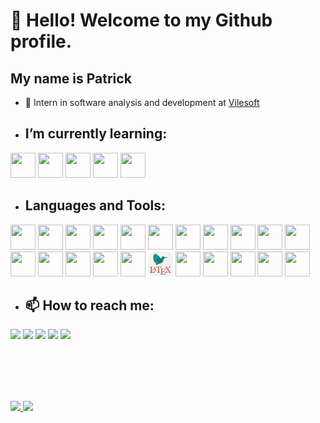 # 👋 Hello! Welcome to my Github profile.
## My name is Patrick


- 🔭 Intern in software analysis and development at [Vilesoft](https://vilesoft.com.br/)
##
- ## I’m currently learning:

<div class"allign-left">
<img src="https://cdn.jsdelivr.net/gh/devicons/devicon/icons/html5/html5-original.svg" width="40" height="40" />
<img src="https://cdn.jsdelivr.net/gh/devicons/devicon/icons/css3/css3-original.svg" width="40" height="40" />     
<img src="https://cdn.jsdelivr.net/gh/devicons/devicon/icons/javascript/javascript-original.svg" width="40" height="40" /> 
<img src="https://cdn.jsdelivr.net/gh/devicons/devicon/icons/typescript/typescript-original.svg"  width="40" height="40" />
<img src="https://cdn.jsdelivr.net/gh/devicons/devicon/icons/nodejs/nodejs-plain.svg"  width="40" height="40"/>

        

 
 </div class="allign-items:">       
                                                                                                                       
 - ## Languages and Tools:

<div class"align-left">
<img src="https://cdn.jsdelivr.net/gh/devicons/devicon/icons/html5/html5-original.svg" width="40" height="40" />
<img src="https://cdn.jsdelivr.net/gh/devicons/devicon/icons/css3/css3-original.svg" width="40" height="40" /> 
 <img src="https://cdn.jsdelivr.net/gh/devicons/devicon/icons/tailwindcss/tailwindcss-plain.svg"  width="40" height="40" />
 <img src="https://cdn.jsdelivr.net/gh/devicons/devicon/icons/vscode/vscode-original.svg" width="40" height="40"/>
 <img src="https://cdn.jsdelivr.net/gh/devicons/devicon/icons/java/java-original.svg" width="40" height="40"/>
<img src="https://cdn.jsdelivr.net/gh/devicons/devicon/icons/python/python-original-wordmark.svg" width="40" height="40" />
<img src="https://cdn.jsdelivr.net/gh/devicons/devicon/icons/c/c-original.svg" width="40" height="40"/>
<img src="https://cdn.jsdelivr.net/gh/devicons/devicon/icons/cplusplus/cplusplus-original.svg" width="40" height="40" />
<img src="https://cdn.jsdelivr.net/gh/devicons/devicon/icons/npm/npm-original-wordmark.svg" width="40" height="40"/>    
<img src="https://www.svgrepo.com/show/303229/microsoft-sql-server-logo.svg" width="40" height="40"/>
<img src="https://cdn.jsdelivr.net/gh/devicons/devicon/icons/mongodb/mongodb-original-wordmark.svg" width="40" height="40" />
 <img src="https://cdn.jsdelivr.net/gh/devicons/devicon/icons/postgresql/postgresql-original.svg" width="40" height="40" />
 <img src="https://mariadb.com/wp-content/uploads/2019/11/mariadb-logo-vertical_white.svg" width="40" height="40"/>
 <img src="https://upload.wikimedia.org/wikipedia/commons/b/b5/DBeaver_logo.svg" width="40" height="40"/>
<img src="https://upload.wikimedia.org/wikipedia/commons/2/2f/PhpMyAdmin_logo_2010_hidef.svg" width="40" height="40"/>
 <img src="https://cdn.jsdelivr.net/gh/devicons/devicon/icons/git/git-plain.svg" width="40" height="40"/>
<img src="https://github.com/tandpfun/skill-icons/blob/main/icons/LaTeX-Light.svg" width="40" height="40"/>
 <img src="https://cdn.jsdelivr.net/gh/devicons/devicon/icons/linux/linux-original.svg" width="40" height="40"/>
 <img src="https://cdn.jsdelivr.net/gh/devicons/devicon/icons/github/github-original.svg" width="40" height="40"/>
 <img src="https://cdn.jsdelivr.net/gh/devicons/devicon/icons/ubuntu/ubuntu-plain-wordmark.svg"  width="40" height="40"/>     
<img src="https://cdn.jsdelivr.net/gh/devicons/devicon/icons/debian/debian-original-wordmark.svg" width="40" height="40" />   
<img src="https://cdn.jsdelivr.net/gh/devicons/devicon/icons/storybook/storybook-original.svg" width="40" height="40"/>

                    
 
 
          
  
                 
          
                             
 </div>       
                                                                                                                         

- ## 📫  How to reach me: 


<div>
<a href="https://instagram.com/patrick_smenezes" target="_blank"><img src="https://img.shields.io/badge/-Instagram-%23E4405F?style=for-the-badge&logo=instagram&logoColor=white" target="_blank"></a>
<a href = "mailto:patricksilvamenezes@gmail.com"><img src="https://img.shields.io/badge/Gmail-D14836?style=for-the-badge&logo=gmail&logoColor=white" target="_blank"></a>
<a href="https://www.linkedin.com/in/patrick-menezes" target="_blank"><img src="https://img.shields.io/badge/-LinkedIn-%230077B5?style=for-the-badge&logo=linkedin&logoColor=white" target="_blank"></a>   
 <a href="https://discord.com/channels/@me" target="_blank"><img src="https://img.shields.io/badge/Discord-5865F2?style=for-the-badge&logo=discord&logoColor=white" target="_blank"></a>   
 <a href="https://github.com/PatrickSilvaMenezes" target= "_blank"><img src="https://img.shields.io/badge/GitHub-100000?style=for-the-badge&logo=github&logoColor=white" target="_blank"></a>

</div>

</br></br></br></br>


<div>
<a href="https://github.com/PatrickSilvaMenezes">
<img height="180em" src="https://github-readme-stats.vercel.app/api/top-langs/?username=PatrickSilvaMenezes&layout=compact&langs_count=7&theme=dracula"/>
<img height="180em" src="https://github-readme-stats.vercel.app/api?username=PatrickSilvaMenezes&show_icons=true&theme=dracula&include_all_commits=true&count_private=true"/>
</div>
